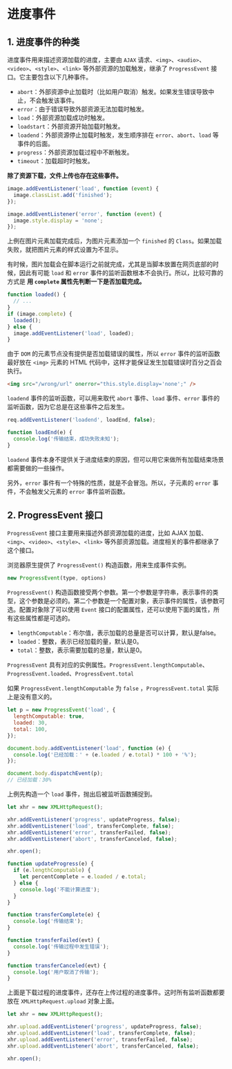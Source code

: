 # 进度事件

## 1. 进度事件的种类

进度事件用来描述资源加载的进度，主要由 `AJAX` 请求、`<img>`、`<audio>`、`<video>`、`<style>`、`<link>` 等外部资源的加载触发，继承了 `ProgressEvent` 接口。它主要包含以下几种事件。

- `abort`：外部资源中止加载时（比如用户取消）触发。如果发生错误导致中止，不会触发该事件。
- `error`：由于错误导致外部资源无法加载时触发。
- `load`：外部资源加载成功时触发。
- `loadstart`：外部资源开始加载时触发。
- `loadend`：外部资源停止加载时触发，发生顺序排在 `error`、`abort`、`load` 等事件的后面。
- `progress`：外部资源加载过程中不断触发。
- `timeout`：加载超时时触发。

**除了资源下载，文件上传也存在这些事件。**

```javascript
image.addEventListener('load', function (event) {
  image.classList.add('finished');
});

image.addEventListener('error', function (event) {
  image.style.display = 'none';
});
```

上例在图片元素加载完成后，为图片元素添加一个 `finished` 的 `Class`。如果加载失败，就把图片元素的样式设置为不显示。

有时候，图片加载会在脚本运行之前就完成，尤其是当脚本放置在网页底部的时候，因此有可能 `load` 和 `error` 事件的监听函数根本不会执行。所以，比较可靠的方式是 **用 `complete` 属性先判断一下是否加载完成。**

```javascript
function loaded() {
  // ...
}
if (image.complete) {
  loaded();
} else {
  image.addEventListener('load', loaded);
}
```

由于 `DOM` 的元素节点没有提供是否加载错误的属性，所以 `error` 事件的监听函数最好放在 `<img>` 元素的 HTML 代码中，这样才能保证发生加载错误时百分之百会执行。

```html
<img src="/wrong/url" onerror="this.style.display='none';" />
```

`loadend` 事件的监听函数，可以用来取代 `abort` 事件、`load` 事件、`error` 事件的监听函数，因为它总是在这些事件之后发生。

```javascript
req.addEventListener('loadend', loadEnd, false);

function loadEnd(e) {
  console.log('传输结束，成功失败未知');
}
```

`loadend` 事件本身不提供关于进度结束的原因，但可以用它来做所有加载结束场景都需要做的一些操作。

另外，`error` 事件有一个特殊的性质，就是不会冒泡。所以，子元素的 `error` 事件，不会触发父元素的 `error` 事件监听函数。

## 2. ProgressEvent 接口

`ProgressEvent` 接口主要用来描述外部资源加载的进度，比如 AJAX 加载、`<img>`、`<video>`、`<style>`、`<link>` 等外部资源加载。进度相关的事件都继承了这个接口。

浏览器原生提供了 `ProgressEvent()` 构造函数，用来生成事件实例。

```javascript
new ProgressEvent(type, options)
```

`ProgressEvent()` 构造函数接受两个参数。第一个参数是字符串，表示事件的类型，这个参数是必须的。第二个参数是一个配置对象，表示事件的属性，该参数可选。配置对象除了可以使用 `Event` 接口的配置属性，还可以使用下面的属性，所有这些属性都是可选的。

- `lengthComputable`：布尔值，表示加载的总量是否可以计算，默认是false。
- `loaded`：整数，表示已经加载的量，默认是0。
- `total`：整数，表示需要加载的总量，默认是0。

`ProgressEvent` 具有对应的实例属性。`ProgressEvent.lengthComputable`、`ProgressEvent.loaded`、`ProgressEvent.total`

如果 `ProgressEvent.lengthComputable` 为 `false` ，`ProgressEvent.total` 实际上是没有意义的。

```javascript
let p = new ProgressEvent('load', {
  lengthComputable: true,
  loaded: 30,
  total: 100,
});

document.body.addEventListener('load', function (e) {
  console.log('已经加载：' + (e.loaded / e.total) * 100 + '%');
});

document.body.dispatchEvent(p);
// 已经加载：30%
```

上例先构造一个 `load` 事件，抛出后被监听函数捕捉到。

```javascript
let xhr = new XMLHttpRequest();

xhr.addEventListener('progress', updateProgress, false);
xhr.addEventListener('load', transferComplete, false);
xhr.addEventListener('error', transferFailed, false);
xhr.addEventListener('abort', transferCanceled, false);

xhr.open();

function updateProgress(e) {
  if (e.lengthComputable) {
    let percentComplete = e.loaded / e.total;
  } else {
    console.log('不能计算进度');
  }
}

function transferComplete(e) {
  console.log('传输结束');
}

function transferFailed(evt) {
  console.log('传输过程中发生错误');
}

function transferCanceled(evt) {
  console.log('用户取消了传输');
}
```

上面是下载过程的进度事件，还存在上传过程的进度事件。这时所有监听函数都要放在 `XMLHttpRequest.upload` 对象上面。

```javascript
let xhr = new XMLHttpRequest();

xhr.upload.addEventListener('progress', updateProgress, false);
xhr.upload.addEventListener('load', transferComplete, false);
xhr.upload.addEventListener('error', transferFailed, false);
xhr.upload.addEventListener('abort', transferCanceled, false);

xhr.open();
```
